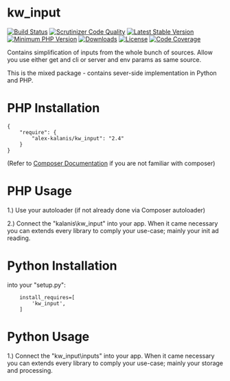 kw_input
================

[![Build Status](https://app.travis-ci.com/alex-kalanis/kw_input.svg?branch=master)](https://app.travis-ci.com/github/alex-kalanis/kw_input)
[![Scrutinizer Code Quality](https://scrutinizer-ci.com/g/alex-kalanis/kw_input/badges/quality-score.png?b=master)](https://scrutinizer-ci.com/g/alex-kalanis/kw_input/?branch=master)
[![Latest Stable Version](https://poser.pugx.org/alex-kalanis/kw_input/v/stable.svg?v=1)](https://packagist.org/packages/alex-kalanis/kw_input)
[![Minimum PHP Version](https://img.shields.io/badge/php-%3E%3D%207.3-8892BF.svg)](https://php.net/)
[![Downloads](https://img.shields.io/packagist/dt/alex-kalanis/kw_input.svg?v1)](https://packagist.org/packages/alex-kalanis/kw_input)
[![License](https://poser.pugx.org/alex-kalanis/kw_input/license.svg?v=1)](https://packagist.org/packages/alex-kalanis/kw_input)
[![Code Coverage](https://scrutinizer-ci.com/g/alex-kalanis/kw_input/badges/coverage.png?b=master&v=1)](https://scrutinizer-ci.com/g/alex-kalanis/kw_input/?branch=master)

Contains simplification of inputs from the whole bunch of sources. Allow you
use either get and cli or server and env params as same source.

This is the mixed package - contains sever-side implementation in Python and PHP.

# PHP Installation

```
{
    "require": {
        "alex-kalanis/kw_input": "2.4"
    }
}
```

(Refer to [Composer Documentation](https://github.com/composer/composer/blob/master/doc/00-intro.md#introduction) if you are not
familiar with composer)


# PHP Usage

1.) Use your autoloader (if not already done via Composer autoloader)

2.) Connect the "kalanis\kw_input" into your app. When it came necessary
you can extends every library to comply your use-case; mainly your init ad reading.

# Python Installation

into your "setup.py":

```
    install_requires=[
        'kw_input',
    ]
```

# Python Usage

1.) Connect the "kw_input\inputs" into your app. When it came necessary
you can extends every library to comply your use-case; mainly your storage and
processing.
